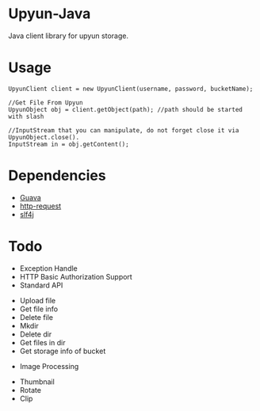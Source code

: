 Upyun-Java
==========

Java client library for upyun storage.

Usage
==========

```
UpyunClient client = new UpyunClient(username, password, bucketName);

//Get File From Upyun
UpyunObject obj = client.getObject(path); //path should be started with slash

//InputStream that you can manipulate, do not forget close it via UpyunObject.close().
InputStream in = obj.getContent();
```

Dependencies
==========

* [Guava](https://code.google.com/p/guava-libraries/)
* [http-request](http://kevinsawicki.github.io/http-request/)
* [slf4j](http://www.slf4j.org/)

Todo
==========

* Exception Handle
* HTTP Basic Authorization Support
* Standard API
 - Upload file
 - Get file info
 - Delete file
 - Mkdir
 - Delete dir
 - Get files in dir
 - Get storage info of bucket
* Image Processing
 - Thumbnail
 - Rotate
 - Clip
